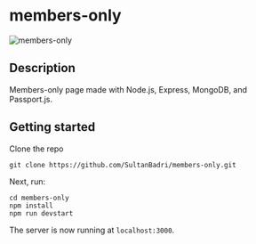 # members-only

![members-only](https://user-images.githubusercontent.com/46205282/147396832-07e45cb6-e294-4ae4-b75c-28184b768b15.gif)

## Description
Members-only page made with Node.js, Express, MongoDB, and Passport.js.

## Getting started

Clone the repo

```
git clone https://github.com/SultanBadri/members-only.git
```

Next, run:

```
cd members-only
npm install
npm run devstart
```

The server is now running at `localhost:3000`.
